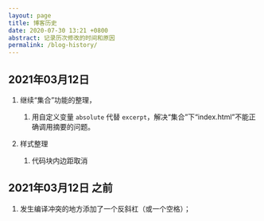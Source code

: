 ```yaml
---
layout: page
title: 博客历史  
date: 2020-07-30 13:21 +0800
abstract: 记录历次修改的时间和原因
permalink: /blog-history/
---
```


## 2021年03月12日
1. 继续“集合”功能的整理，
   1. 用自定义变量 <code>absolute</code> 代替 <code>excerpt</code>，解决“集合”下“index.html”不能正确调用摘要的问题。

2. 样式整理
   1. 代码块内边距取消


## 2021年03月12日 之前
1. 发生编译冲突的地方添加了一个反斜杠（或一个空格）；    